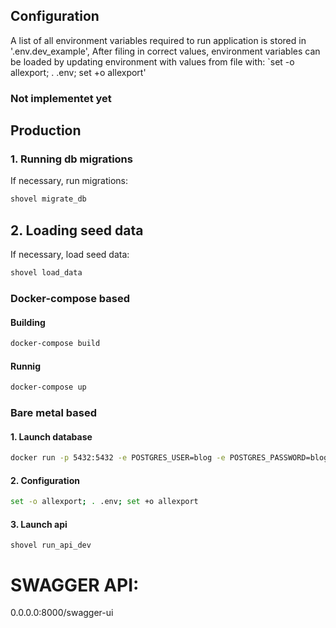 ## Configuration

A list of all environment variables required to run application is stored in '.env.dev_example',
After filing in correct values, environment variables can be loaded by updating environment with values from file with:
`set -o allexport; . .env; set +o allexport'

### Not implementet yet
## Production

### 1. Running db migrations
If necessary, run migrations:
```bash
shovel migrate_db
```
## 2. Loading seed data
If necessary, load seed data:
```bash
shovel load_data
```


### Docker-compose based
#### Building

```bash
docker-compose build
```

#### Runnig

```bash
docker-compose up
```

### Bare metal based
#### 1. Launch database
```bash
docker run -p 5432:5432 -e POSTGRES_USER=blog -e POSTGRES_PASSWORD=blog -e POSTGRES_DB=blog postgres:12
```

#### 2. Configuration
```bash
set -o allexport; . .env; set +o allexport
```

#### 3. Launch api
```
shovel run_api_dev
```


# SWAGGER API:
0.0.0.0:8000/swagger-ui
